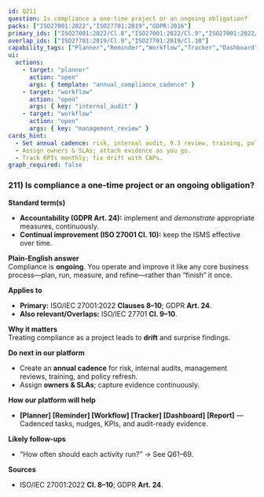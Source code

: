 ```yaml
id: Q211
question: Is compliance a one-time project or an ongoing obligation?
packs: ["ISO27001:2022","ISO27701:2019","GDPR:2016"]
primary_ids: ["ISO27001:2022/Cl.8","ISO27001:2022/Cl.9","ISO27001:2022/Cl.10","GDPR:2016/Art.24"]
overlap_ids: ["ISO27701:2019/Cl.9","ISO27701:2019/Cl.10"]
capability_tags: ["Planner","Reminder","Workflow","Tracker","Dashboard","Report"]
ui:
  actions:
    - target: "planner"
      action: "open"
      args: { template: "annual_compliance_cadence" }
    - target: "workflow"
      action: "open"
      args: { key: "internal_audit" }
    - target: "workflow"
      action: "open"
      args: { key: "management_review" }
cards_hint:
  - Set annual cadence: risk, internal audit, 9.3 review, training, policy refresh.
  - Assign owners & SLAs; attach evidence as you go.
  - Track KPIs monthly; fix drift with CAPs.
graph_required: false
```

### 211) Is compliance a one-time project or an ongoing obligation?

**Standard term(s)**

- **Accountability (GDPR Art. 24):** implement and *demonstrate* appropriate measures, continuously.
- **Continual improvement (ISO 27001 Cl. 10):** keep the ISMS effective over time.

**Plain-English answer**\
Compliance is **ongoing**. You operate and improve it like any core business process—plan, run, measure, and refine—rather than “finish” it once.

**Applies to**

- **Primary:** ISO/IEC 27001:2022 **Clauses 8–10**; GDPR **Art. 24**.
- **Also relevant/Overlaps:** ISO/IEC 27701 **Cl. 9–10**.

**Why it matters**\
Treating compliance as a project leads to **drift** and surprise findings.

**Do next in our platform**

- Create an **annual cadence** for risk, internal audits, management reviews, training, and policy refresh.
- Assign **owners & SLAs**; capture evidence continuously.

**How our platform will help**

- **[Planner] [Reminder] [Workflow] [Tracker] [Dashboard] [Report]** — Cadenced tasks, nudges, KPIs, and audit-ready evidence.

**Likely follow-ups**

- “How often should each activity run?” → See Q61–69.

**Sources**

- ISO/IEC 27001:2022 **Cl. 8–10**; GDPR **Art. 24**.
